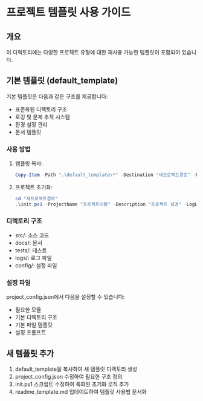 # 프로젝트 템플릿 사용 가이드

## 개요
이 디렉토리에는 다양한 프로젝트 유형에 대한 재사용 가능한 템플릿이 포함되어 있습니다.

## 기본 템플릿 (default_template)

기본 템플릿은 다음과 같은 구조를 제공합니다:
- 표준화된 디렉토리 구조
- 로깅 및 문제 추적 시스템
- 환경 설정 관리
- 문서 템플릿

### 사용 방법

1. 템플릿 복사:
   ```powershell
   Copy-Item -Path ".\default_template\*" -Destination "새프로젝트경로" -Recurse
   ```

2. 프로젝트 초기화:
   ```powershell
   cd "새프로젝트경로"
   .\init.ps1 -ProjectName "프로젝트이름" -Description "프로젝트 설명" -LogLevel "INFO"
   ```

### 디렉토리 구조
- src/: 소스 코드
- docs/: 문서
- tests/: 테스트
- logs/: 로그 파일
- config/: 설정 파일

### 설정 파일
project_config.json에서 다음을 설정할 수 있습니다:
- 필요한 모듈
- 기본 디렉토리 구조
- 기본 파일 템플릿
- 설정 프롬프트

## 새 템플릿 추가
1. default_template을 복사하여 새 템플릿 디렉토리 생성
2. project_config.json 수정하여 필요한 구조 정의
3. init.ps1 스크립트 수정하여 특화된 초기화 로직 추가
4. readme_template.md 업데이트하여 템플릿 사용법 문서화
